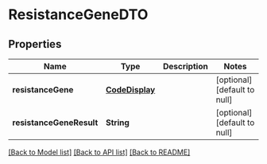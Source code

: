 # ResistanceGeneDTO
## Properties

| Name | Type | Description | Notes |
|------------ | ------------- | ------------- | -------------|
| **resistanceGene** | [**CodeDisplay**](CodeDisplay.md) |  | [optional] [default to null] |
| **resistanceGeneResult** | **String** |  | [optional] [default to null] |

[[Back to Model list]](../README.md#documentation-for-models) [[Back to API list]](../README.md#documentation-for-api-endpoints) [[Back to README]](../README.md)

